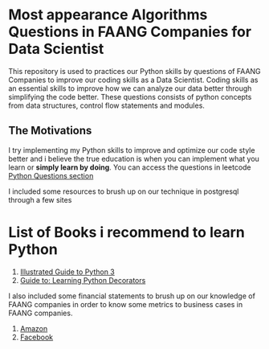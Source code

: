 
# Most appearance Algorithms Questions in FAANG Companies for Data Scientist
This repository is used to practices our Python skills by questions of FAANG Companies to improve our coding skills as a Data Scientist. Coding skills as an essential skills to improve how we can analyze our data better through simplifying the code better. These questions consists of python concepts from  data structures, control flow statements and modules.

## The Motivations 
I try implementing my Python skills to improve and optimize our code style better and i believe the true education is when you can implement what you learn or **simply learn by doing**.
You can access the questions in leetcode [Python Questions section](https://leetcode.com/problemset/all/)

I included some resources to brush up on our technique in postgresql through a few sites
# List of Books i recommend to learn Python
1. [Illustrated Guide to Python 3](https://www.amazon.com/Illustrated-Guide-Python-Walkthrough-Illustrations/dp/1977921752/ref=sr_1_4?qid=1641915214&refinements=p_27%3AMatt+Harrison&s=books&sr=1-4)
2. [Guide to: Learning Python Decorators](https://www.amazon.com/Guide-Learning-Decorators-Matt-Harrison-ebook/dp/B006ZHJSIM/ref=sr_1_15?qid=1641915214&refinements=p_27%3AMatt+Harrison&s=books&sr=1-15)


I also included some financial statements to brush up on our knowledge of FAANG companies in order to know some metrics to business cases in FAANG companies. 
1. [Amazon](https://github.com/naiborhujosua/faang_sql_questions_postgresql/blob/main/investorsrelations/AMZN-Q2-2021-Earnings-Release.pdf)
2. [Facebook](https://github.com/naiborhujosua/faang_sql_questions_postgresql/blob/main/investorsrelations/Facebook-Reports-Third-Quarter-2020-Results-2020.pdf)




